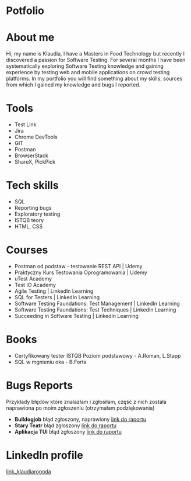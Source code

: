 # Potfolio
# About me
Hi, my name is Klaudia, I have a Masters in Food Technology but recently I discovered a passion for Software Testing. For several months I have been systematically exploring Software Testing knowledge and gaining experience by testing web and mobile applications on crowd testing platforms. In my portfolio you will find something about my skills, sources from which I gained my knowledge and bugs I reported.
# Tools
* Test Link
* Jira
* Chrome DevTools
* GIT
* Postman
* BrowserStack
* ShareX, PickPick
# Tech skills
* SQL
* Reporting bugs
* Exploratory testing
* ISTQB teory
* HTML, CSS
# Courses
* Postman od podstaw - testowanie REST API | Udemy
* Praktyczny Kurs Testowania Oprogramowania | Udemy
* uTest Academy
* Test IO Academy
* Agile Testing | LinkedIn Learning
* SQL for Testers | LinkedIn Learning
* Software Testing Faundations: Test Management | LinkedIn Learning
* Software Testing Faundations: Test Techniques | LinkedIn Learning
* Succeeding in Software Testing | LinkedIn Learning
# Books
* Certyfikowany tester ISTQB Poziom podstawowy - A.Roman, L.Stapp
* SQL w mgnieniu oka - B.Forta
# Bugs Reports
Przykłady błędów które znalazłam i zgłosiłam, część z nich została naprawiona po moim zgłoszeniu (otrzymałam podziękowania)
* **Bulldogjob** błąd zgłoszony, naprawiony [link do raportu](https://drive.google.com/drive/folders/17Jllh7MidpKNHZTECc32AS-3Vx4yw5ft?usp=sharing)
* **Stary Teatr** błąd zgłoszony [link do raportu](https://drive.google.com/drive/folders/1IfcSBEVKKnau3wrfna8iLThkoeAHy_VY?usp=sharing)
* **Aplikacja TUI** błąd zgłoszony [link do raportu](https://drive.google.com/drive/folders/1NFDxIazKikMmRXdlZ3M51KdCdVtrt6JB?usp=sharing)

# LinkedIn profile 
[link_klaudiarogoda](https://www.linkedin.com/in/klaudia-rogoda-46548620a/)

